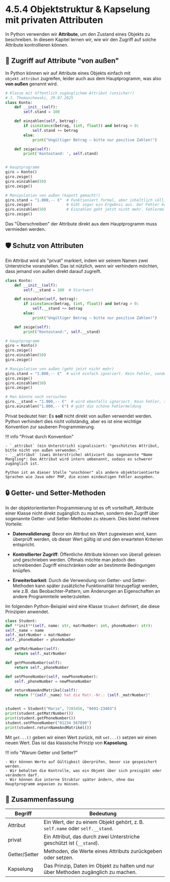 # 4.5.4 Objektstruktur & Kapselung mit privaten Attributen

In Python verwenden wir **Attribute**, um den Zustand eines Objekts zu beschreiben.  In diesem Kapitel lernen wir, wie wir den Zugriff auf solche Attribute kontrollieren können.


## 🤖 Zugriff auf Attribute "von außen"

In Python können wir auf Attribute eines Objekts einfach mit `objekt.attribut` zugreifen, leider auch aus dem Hauptprogramm, was also **von außen** genannt wird.

```python linenums="1"
# Klasse mit öffentlich zugänglichem Attribut (unsicher!)
# J. Thomaschewski, 29.07.2025
class Konto:
    def __init__(self):
        self.stand = 100

    def einzahlen(self, betrag):
        if isinstance(betrag, (int, float)) and betrag > 0:
            self.stand += betrag
        else:
            print("Ungültiger Betrag – bitte nur positive Zahlen!")

    def zeige(self):
        print('Kontostand: ', self.stand)


# Hauptprogramm
giro = Konto()
giro.zeige()
giro.einzahlen(50)
giro.zeige()

# Manipulation von außen (kaputt gemacht!)
giro.stand = "1.000,-- €"  # Funktioniert formal, aber inhaltlich völliger Unsinn
giro.zeige()               # Gibt sogar ein Ergebnis aus. Der Fehler kommt erst anschließend.
giro.einzahlen(50)         # Einzahlen geht jetzt nicht mehr. Fehlermeldung erst hier.
giro.zeige()
```

Das "Überschreiben" der Attribute direkt aus dem Hauptprogramm muss vermieden werden. 



## 🛡️ Schutz von Attributen

Ein Attribut wird als "privat" markiert, indem wir seinem Namen zwei Unterstriche voranstellen. Das ist nützlich, wenn wir verhindern möchten, dass jemand von außen direkt darauf zugreift.

```python linenums="1"
class Konto:
    def __init__(self):
        self.__stand = 100  # Startwert

    def einzahlen(self, betrag):
        if isinstance(betrag, (int, float)) and betrag > 0:
            self.__stand += betrag
        else:
            print("Ungültiger Betrag – bitte nur positive Zahlen!")

    def zeige(self):
        print("Kontostand:", self.__stand)

# Hauptprogramm
giro = Konto()
giro.zeige()
giro.einzahlen(50)
giro.zeige()

# Manipulation von außen (geht jetzt nicht mehr)
giro.stand = "1.000,-- €"  # wird einfach ignoriert. Kein Fehler, sondern einfach nichts.
giro.zeige()              
giro.einzahlen(50)         
giro.zeige()

# Man könnte noch versuchen
giro.__stand = "1.000,-- €"  # wird ebenfalls ignoriert. Kein Fehler, sondern einfach nichts.
giro.einzahlen("1.000,-- €") # gibt die schöne Fehlermeldung
```

Privat bedeutet hier: Es **soll** nicht direkt von außen verwendet werden. Python verhindert dies nicht vollständig, aber es ist eine wichtige Konvention zur sauberen Programmierung.

!!! info "Privat durch Konvention"

    - `_attribut` (ein Unterstrich) signalisiert: "geschütztes Attribut, bitte nicht von außen verwenden."
    - `__attribut` (zwei Unterstriche) aktiviert das sogenannte *Name Mangling*: Das Attribut wird intern umbenannt, sodass es schwerer zugänglich ist.

    Python ist an dieser Stelle "unschöner" als andere objektorientierte Sprachen wie Java oder PHP, die einen eindeutigen Fehler ausgeben.



## 🔒 Getter- und Setter-Methoden


In der objektorientierten Programmierung ist es oft vorteilhaft, Attribute einer Klasse nicht direkt zugänglich zu machen, sondern den Zugriff über sogenannte Getter- und Setter-Methoden zu steuern. Dies bietet mehrere Vorteile:

- **Datenvalidierung**: Bevor ein Attribut ein Wert zugewiesen wird, kann überprüft werden, ob dieser Wert gültig ist und den erwarteten Kriterien entspricht.

- **Kontrollierter Zugriff**: Öffentliche Attribute können von überall gelesen und geschrieben werden. Oftmals möchte man jedoch den schreibenden Zugriff einschränken oder an bestimmte Bedingungen knüpfen.

- **Erweiterbarkeit**: Durch die Verwendung von Getter- und Setter-Methoden kann später zusätzliche Funktionalität hinzugefügt werden, wie z.B. das Beobachter-Pattern, um Änderungen an Eigenschaften an andere Programmteile weiterzuleiten.

Im folgenden Python-Beispiel wird eine Klasse `Student` definiert, die diese Prinzipien anwendet.

```python linenums="1"
class Student:
def **init**(self, name: str, matrNumber: int, phoneNumber: str):
self._name = name
self._matrNumber = matrNumber
self._phoneNumber = phoneNumber

def getMatrNumber(self):
    return self._matrNumber

def getPhoneNumber(self):
    return self._phoneNumber

def setPhoneNumber(self, newPhoneNumber):
    self._phoneNumber = newPhoneNumber

def returnNameAndMatrikel(self):
    return f"{self._name} hat die Matr.-Nr.: {self._matrNumber}"


student = Student("Marie", 7203456, "0491-23403")
print(student.getMatrNumber())
print(student.getPhoneNumber())
student.setPhoneNumber("01234 567890")
print(student.returnNameAndMatrikel())
```

Mit `get...()` geben wir einen Wert zurück, mit `set...()` setzen wir einen neuen Wert. Das ist das klassische Prinzip von **Kapselung**.

!!! info "Warum Getter und Setter?"

    - Wir können Werte auf Gültigkeit überprüfen, bevor sie gespeichert werden.
    - Wir behalten die Kontrolle, was ein Objekt über sich preisgibt oder verändern darf.
    - Wir können die interne Struktur später ändern, ohne das Hauptprogramm anpassen zu müssen.

## 📅 Zusammenfassung

| Begriff       | Bedeutung                                                                          |
| ------------- | ---------------------------------------------------------------------------------- |
| Attribut      | Ein Wert, der zu einem Objekt gehört, z. B. `self.name` oder `self.__stand`.       |
| privat        | Ein Attribut, das durch zwei Unterstriche geschützt ist (`__stand`).               |
| Getter/Setter | Methoden, die Werte eines Attributs zurückgeben oder setzen.                       |
| Kapselung     | Das Prinzip, Daten im Objekt zu halten und nur über Methoden zugänglich zu machen. |
